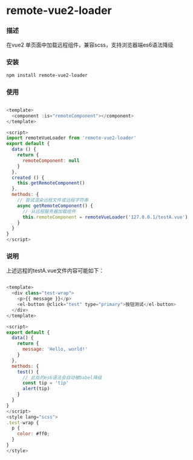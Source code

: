 # remote-vue2-loader

### 描述
在vue2 单页面中加载远程组件，兼容scss，支持浏览器端es6语法降级

### 安装

```bash
npm install remote-vue2-loader

```

### 使用

```javascript

<template>
  <component :is="remoteComponent"></component>
</template>

<script>
import remoteVueLoader from 'remote-vue2-loader'
export default {
  data () {
    return {
      remoteComponent: null
    }
  },
  created () {
    this.getRemoteComponent()
  },
  methods: {
    // 尝试渲染远程文件或远程字符串
    async getRemoteComponent() {
      // 从远程服务器加载组件
      this.remoteComponent = remoteVueLoader('127.0.0.1/testA.vue')
    }
  }
}
</script>

```

### 说明
上述远程的testA.vue文件内容可能如下：
``` javascript

<template>
  <div class="test-wrap">
    <p>{{ message }}</p>
    <el-button @click="test" type="primary">按钮测试</el-button>
  </div>
</template>

<script>
export default {
  data() {
    return {
      message: 'Hello, world!'
    }
  },
  methods: {
    test() {
      // 此处的es6语法会自动被babel降级
      const tip = 'tip'
      alert(tip)
    }
  }
}
</script>
<style lang="scss">
.test-wrap {
  p {
    color: #ff0;
  }
}
</style>
```






